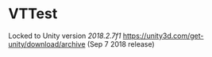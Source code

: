 # VTTest

Locked to Unity version *2018.2.7f1* https://unity3d.com/get-unity/download/archive
(Sep 7 2018 release)

 
